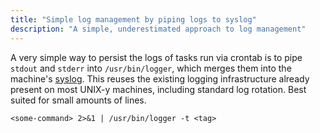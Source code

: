 ```yaml
---
title: "Simple log management by piping logs to syslog"
description: "A simple, underestimated approach to log management"
---
```


A very simple way to persist the logs of tasks run via crontab is to pipe
`stdout` and `stderr` into `/usr/bin/logger`, which merges them into the 
machine's [syslog][0]. This reuses the existing logging infrastructure
already present on most UNIX-y machines, including standard log rotation.
Best suited for small amounts of lines.

`<some-command> 2>&1 | /usr/bin/logger -t <tag>`

[0]: https://en.wikipedia.org/wiki/Syslog
